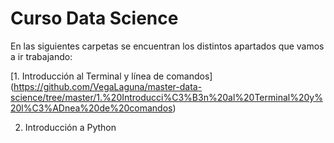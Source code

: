 # Curso Data Science

En las siguientes carpetas se encuentran los distintos apartados que vamos a ir trabajando:

  [1. Introducción al Terminal y línea de comandos] (https://github.com/VegaLaguna/master-data-science/tree/master/1.%20Introducci%C3%B3n%20al%20Terminal%20y%20l%C3%ADnea%20de%20comandos) 
  
  2. Introducción a Python 
